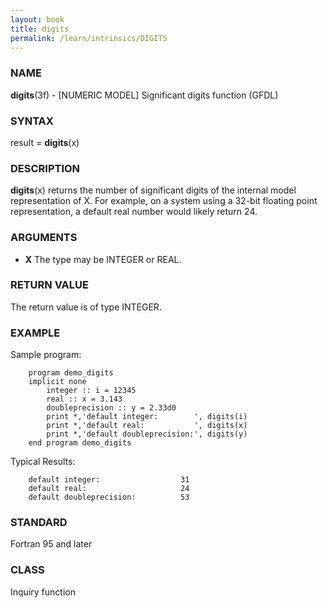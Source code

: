 ```yaml
---
layout: book
title: digits
permalink: /learn/intrinsics/DIGITS
---
```

### NAME

**digits**(3f) - \[NUMERIC MODEL\] Significant digits function
(GFDL)

### SYNTAX

result = **digits**(x)

### DESCRIPTION

**digits**(x) returns the number of significant digits of the internal
model representation of X. For example, on a system using a 32-bit
floating point representation, a default real number would likely return
24.

### ARGUMENTS

  - **X**
    The type may be INTEGER or REAL.

### RETURN VALUE

The return value is of type INTEGER.

### EXAMPLE

Sample program:

```
    program demo_digits
    implicit none
        integer :: i = 12345
        real :: x = 3.143
        doubleprecision :: y = 2.33d0
        print *,'default integer:        ', digits(i)
        print *,'default real:           ', digits(x)
        print *,'default doubleprecision:', digits(y)
    end program demo_digits
```

Typical Results:

```
    default integer:                  31
    default real:                     24
    default doubleprecision:          53
```

### STANDARD

Fortran 95 and later

### CLASS

Inquiry function
